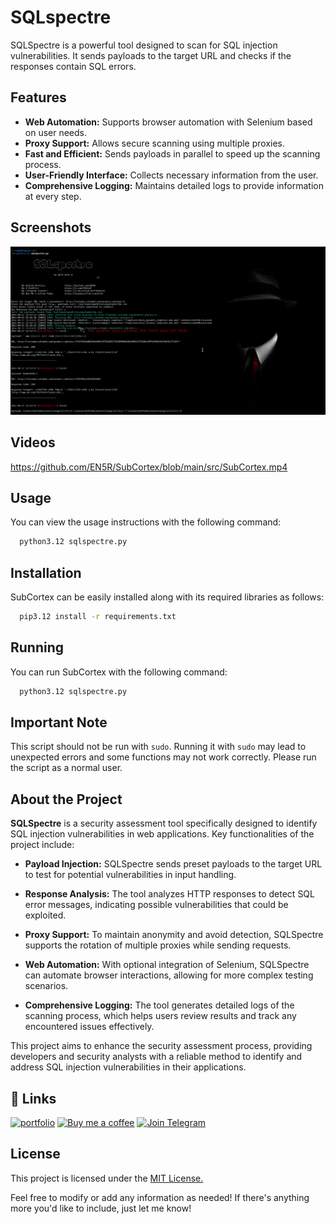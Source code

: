# SQLspectre

SQLSpectre is a powerful tool designed to scan for SQL injection vulnerabilities. It sends payloads to the target URL and checks if the responses contain SQL errors.


## Features

- **Web Automation:** Supports browser automation with Selenium based on user needs.
- **Proxy Support:** Allows secure scanning using multiple proxies.
- **Fast and Efficient:** Sends payloads in parallel to speed up the scanning process.
- **User-Friendly Interface:** Collects necessary information from the user.
- **Comprehensive Logging:** Maintains detailed logs to provide information at every step.


## Screenshots

![App Screenshot](https://raw.githubusercontent.com/EN5R/SQLspectre/refs/heads/main/src/SQLspectre.png)


## Videos
[https://github.com/EN5R/SubCortex/blob/main/src/SubCortex.mp4
](https://github-production-user-asset-6210df.s3.amazonaws.com/104204586/371546228-28189f01-459f-4a8e-a896-a1197f0ef68e.mp4?X-Amz-Algorithm=AWS4-HMAC-SHA256&X-Amz-Credential=AKIAVCODYLSA53PQK4ZA%2F20240927%2Fus-east-1%2Fs3%2Faws4_request&X-Amz-Date=20240927T131619Z&X-Amz-Expires=300&X-Amz-Signature=d87b76de1fe2ea9570382ed3783cc37c5d19bcd76c2509ebf952e3728139d7b1&X-Amz-SignedHeaders=host)


## Usage

You can view the usage instructions with the following command:

```bash
  python3.12 sqlspectre.py
```


## Installation

SubCortex can be easily installed along with its required libraries as follows:

```bash
  pip3.12 install -r requirements.txt
```
    
## Running

You can run SubCortex with the following command:

```bash
  python3.12 sqlspectre.py
```

## Important Note

This script should not be run with `sudo`. Running it with `sudo` may lead to unexpected errors and some functions may not work correctly. Please run the script as a normal user.

## About the Project

**SQLSpectre** is a security assessment tool specifically designed to identify SQL injection vulnerabilities in web applications. Key functionalities of the project include:

- **Payload Injection:** SQLSpectre sends preset payloads to the target URL to test for potential vulnerabilities in input handling.

- **Response Analysis:** The tool analyzes HTTP responses to detect SQL error messages, indicating possible vulnerabilities that could be exploited.

- **Proxy Support:** To maintain anonymity and avoid detection, SQLSpectre supports the rotation of multiple proxies while sending requests.

- **Web Automation:** With optional integration of Selenium, SQLSpectre can automate browser interactions, allowing for more complex testing scenarios.

- **Comprehensive Logging:** The tool generates detailed logs of the scanning process, which helps users review results and track any encountered issues effectively.

This project aims to enhance the security assessment process, providing developers and security analysts with a reliable method to identify and address SQL injection vulnerabilities in their applications.


## 🔗 Links
[![portfolio](https://img.shields.io/badge/my_portfolio-000?style=for-the-badge&logo=ko-fi&logoColor=white)](https://github.com/EN5R/)
[![Buy me a coffee](https://img.shields.io/badge/Buy%20me%20a%20coffee-FFDD00?style=for-the-badge&logo=buymeacoffee&logoColor=000000)](https://www.buymeacoffee.com/EN5R)
[![Join Telegram](https://img.shields.io/badge/Join%20Telegram-0088cc?style=for-the-badge&logo=telegram&logoColor=white)](https://t.me/+K3G9CJmZfShmOGI0)

## License

This project is licensed under the [MIT License.](https://raw.githubusercontent.com/EN5R/SubCortex/main/LICENSE)

Feel free to modify or add any information as needed! If there's anything more you'd like to include, just let me know!
